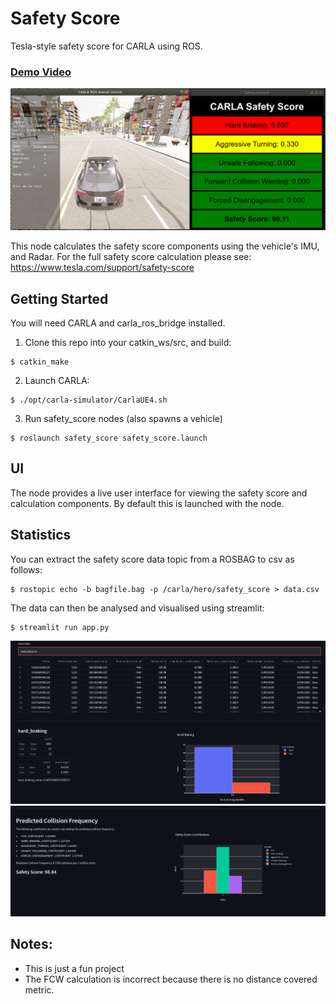 # Safety Score

Tesla-style safety score for CARLA using ROS. 

### [Demo Video](https://youtu.be/rR374mPwH2g)


![safety_score](safety_score/img/safety_score2.png)

This node calculates the safety score components using the vehicle's IMU, and Radar. For the full safety score calculation please see: https://www.tesla.com/support/safety-score

## Getting Started
You will need CARLA and carla_ros_bridge installed.

1. Clone this repo into your catkin_ws/src, and build:
```
$ catkin_make
```

2. Launch CARLA: 
```
$ ./opt/carla-simulator/CarlaUE4.sh
``` 
3. Run safety_score nodes (also spawns a vehicle)
```
$ roslaunch safety_score safety_score.launch
```

## UI
The node provides a live user interface for viewing the safety score and calculation components. By default this is launched with the node. 

## Statistics

You can extract the safety score  data topic from a ROSBAG to csv as follows:

```
$ rostopic echo -b bagfile.bag -p /carla/hero/safety_score > data.csv	
```

The data can then be analysed and visualised using streamlit:

```
$ streamlit run app.py
```
![stats](safety_score/img/stats.png)
![stats_summary](safety_score/img/stats_summary.png)


## Notes:
- This is just a fun project
- The FCW calculation is incorrect because there is no distance covered metric. 
